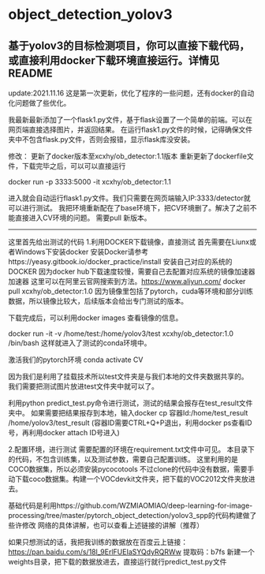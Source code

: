 # object_detection_yolov3
基于yolov3的目标检测项目，你可以直接下载代码，或直接利用docker下载环境直接运行。详情见README
-------------------------------------------------------------------------------------------------
update:2021.11.16
这是第一次更新，优化了程序的一些问题，还有docker的自动化问题做了些优化。

我最新最新添加了一个flask1.py文件，基于flask设置了一个简单的前端。可以在网页端直接选择图片，并返回结果。
在运行flask1.py文件的时候，记得确保文件夹中不包含flask.py文件，否则会报错，显示flask库没安装。

修改：
更新了docker版本至xcxhy/ob_detector:1.1版本
重新更新了dockerfile文件，下载完毕之后，可以可以直接运行 

docker run -p  3333:5000 -it xcxhy/ob_detector:1.1

进入就会自动运行flask1.py文件。我们只需要在网页端输入IP:3333/detector就可以进行测试。
我把环境重新配在了base环境下，把CV环境删了。解决了之前不能直接进入CV环境的问题。
需要pull 新版本。

---------------------------------------------------------------------------------------------------------------

这里首先给出测试的代码
1.利用DOCKER下载镜像，直接测试
首先需要在Liunx或者Windows下安装docker
安装Docker请参考https://yeasy.gitbook.io/docker_practice/install
安装自己对应的系统的DOCKER
因为docker hub下载速度较慢，需要自己去配置对应系统的镜像加速器加速器
这里可以在阿里云官网搜索到方法。https://www.aliyun.com/
docker pull xcxhy/ob_detector:1.0
因为镜像里包括了pytorch，cuda等环境和部分训练数据，所以镜像比较大，后续版本会给出专门测试的版本。

下载完成后，可以利用docker images 查看镜像的信息。

docker run -it -v /home/test:/home/yolov3/test xcxhy/ob_detector:1.0 /bin/bash
这样就进入了测试的conda环境中。

激活我们的pytorch环境
conda activate CV

因为我们是利用了挂载技术所以test文件夹是与我们本地的文件夹数据共享的。
我们需要把测试图片放进test文件夹中就可以了。

利用python predict_test.py命令进行测试，测试的结果会报存在test_result文件夹中。
如果需要把结果报存到本地，输入docker cp 容器Id:/home/test_result /home/yolov3/test_result (容器ID需要CTRL+Q+P退出，利用docker ps查看ID号，再利用docker attach ID号进入)

2.配置环境，进行测试
需要配置的环境在requirement.txt文件中可见。
本目录下的代码，不包含训练集，以及测试参数，需要自己配置训练。
这里利用的是COCO数据集，所以必须安装pycocotools
不过clone的代码中没有数据，需要手动下载coco数据集。构建一个VOCdevkit文件夹，把下载的VOC2012文件夹放进去。

基础代码是利用https://github.com/WZMIAOMIAO/deep-learning-for-image-processing/tree/master/pytorch_object_detection/yolov3_spp的代码构建做了些许修改
网络的具体讲解，也可以查看上述链接的讲解（推荐）

如果只想测试的话，我把我训练的数据放在百度云上链接：https://pan.baidu.com/s/18l_9ErlFUEIaSYQdyRQRWw    提取码：b7fs
新建一个weights目录，把下载的数据放进去，直接运行就行predict_test.py文件


